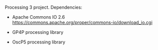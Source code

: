 Processing 3 project. Dependencies:

- Apache Commons IO 2.6
https://commons.apache.org/proper/commons-io/download_io.cgi


- GP4P processing library


- OscP5 processing library


